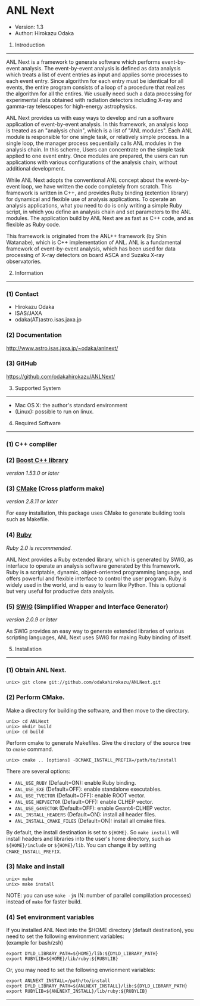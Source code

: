 ANL Next
================================================================

- Version: 1.3
- Author: Hirokazu Odaka


 1. Introduction
----------------------------------------------------------------

ANL Next is a framework to generate software which performs event-by-event
analysis. The event-by-event analysis is defined as data analysis which treats
a list of event entries as input and applies some processes to each event
entry. Since algorithm for each entry must be identical for all events, the
entire program consists of a loop of a procedure that realizes the algorithm
for all the entires. We usually need such a data processing for experimental
data obtained with radiation detectors including X-ray and gamma-ray telescopes
for high-energy astrophysics.

ANL Next provides us with easy ways to develop and run a software application
of event-by-event analysis. In this framework, an analysis loop is treated as
an "analysis chain", which is a list of "ANL modules". Each ANL module is
responsible for one single task, or relatively simple process. In a single
loop, the manager process sequentially calls ANL modules in the analysis chain.
In this scheme, Users can concentrate on the simple task applied to one event
entry. Once modules are prepared, the users can run applications with various
configurations of the analysis chain, without additional development.

While ANL Next adopts the conventional ANL concept about the event-by-event
loop, we have written the code completely from scratch. This framework is
written in C++, and provides Ruby binding (extention library) for dynamical and
flexible use of analysis applications. To operate an analysis applications,
what you need to do is only writing a simple Ruby script, in which you define
an analysis chain and set parameters to the ANL modules. The application build
by ANL Next are as fast as C++ code, and as flexible as Ruby code.

This framework is originated from the ANL++ framework (by Shin Watanabe), which
is C++ implementation of ANL. ANL is a fundamental framework of event-by-event
analysis, which has been used for data processing of X-ray detectors on board
ASCA and Suzaku X-ray observatories.


 2. Information
----------------------------------------------------------------

### (1) Contact
- Hirokazu Odaka 
- ISAS/JAXA
- odaka(AT)astro.isas.jaxa.jp

### (2) Documentation

http://www.astro.isas.jaxa.jp/~odaka/anlnext/

### (3) GitHub

https://github.com/odakahirokazu/ANLNext/


 3. Supported System
----------------------------------------------------------------

- Mac OS X: the author's standard environment
- (Linux): possible to run on linux.


 4. Required Software
----------------------------------------------------------------

### (1) C++ compliler

### (2) [Boost C++ library](http://www.boost.org/)
*version 1.53.0 or later*

### (3) [CMake](http://www.cmake.org/) (Cross platform make)
*version 2.8.11 or later*

For easy installation, this package uses CMake to generate building tools such
as Makefile.

### (4) [Ruby](http://www.ruby-lang.org/en/)
*Ruby 2.0 is recommended.*

ANL Next provides a Ruby extended library, which is generated by SWIG, as
interface to operate an analysis software generated by this framework. Ruby is
a scriptable, dynamic, object-orriented programming language, and offers
powerful and flexible interface to control the user program. Ruby is widely
used in the world, and is easy to learn like Python. This is optional but very
useful for productive data analysis.

### (5) [SWIG](http://www.swig.org/) (Simplified Wrapper and Interface Generator)
*version 2.0.9 or later*

As SWIG provides an easy way to generate extended libraries of various
scripting languages, ANL Next uses SWIG for making Ruby binding of itself.


 5. Installation
----------------------------------------------------------------

### (1) Obtain ANL Next.

    unix> git clone git://github.com/odakahirokazu/ANLNext.git

### (2) Perform CMake.

Make a directory for building the software, and then move to the directory.

    unix> cd ANLNext
    unix> mkdir build
    unix> cd build

Perform cmake to generate Makefiles. Give the directory of the source tree to
`cmake` command.

    unix> cmake .. [options] -DCMAKE_INSTALL_PREFIX=/path/to/install

There are several options:

- `ANL_USE_RUBY` (Default=ON): enable Ruby binding.
- `ANL_USE_EXE` (Default=OFF): enable standalone executables.
- `ANL_USE_TVECTOR` (Default=OFF): enable ROOT vector.
- `ANL_USE_HEPVECTOR` (Default=OFF): enable CLHEP vector.
- `ANL_USE_G4VECTOR` (Default=OFF): enable Geant4-CLHEP vector.
- `ANL_INSTALL_HEADERS` (Default=ON): install all header files.
- `ANL_INSTALL_CMAKE_FILES` (Default=ON): install all cmake files.

By default, the install destination is set to `${HOME}`. So `make install` will
install headers and libraries into the user's home directory, such as
`${HOME}/include` or `${HOME}/lib`. You can change it by setting
`CMAKE_INSTALL_PREFIX`.

### (3) Make and install

    unix> make
    unix> make install

NOTE: you can use `make -jN` (N: number of parallel complilation processes)
instead of `make` for faster build.

### (4) Set environment variables

If you installed ANL Next into the $HOME directory (default destination), you
need to set the following environment variables:  
(example for bash/zsh)

    export DYLD_LIBRARY_PATH=${HOME}/lib:${DYLD_LIBRARY_PATH}
    export RUBYLIB=${HOME}/lib/ruby:${RUBYLIB}

Or, you may need to set the following envrionment variables:

    export ANLNEXT_INSTALL=/path/to/install
    export DYLD_LIBRARY_PATH=${ANLNEXT_INSTALL}/lib:${DYLD_LIBRARY_PATH}
    export RUBYLIB=${ANLNEXT_INSTALL}/lib/ruby:${RUBYLIB}

----------------------------------------------------------------
